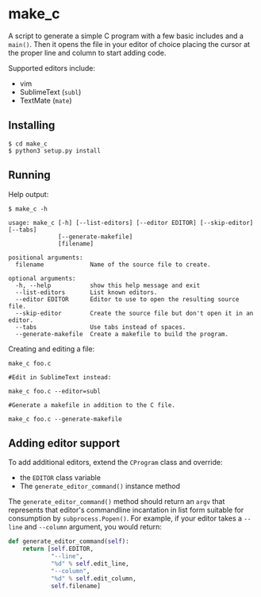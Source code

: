 # make_c

A script to generate a simple C program with a few basic includes and a `main()`. Then it opens the file in your editor of choice placing the cursor at the proper line and column to start adding code.

Supported editors include:

- vim
- SublimeText (`subl`)
- TextMate (`mate`)

## Installing

```console
$ cd make_c
$ python3 setup.py install
```

## Running

Help output:

```console
$ make_c -h

usage: make_c [-h] [--list-editors] [--editor EDITOR] [--skip-editor] [--tabs]
              [--generate-makefile]
              [filename]

positional arguments:
  filename             Name of the source file to create.

optional arguments:
  -h, --help           show this help message and exit
  --list-editors       List known editors.
  --editor EDITOR      Editor to use to open the resulting source file.
  --skip-editor        Create the source file but don't open it in an editor.
  --tabs               Use tabs instead of spaces.
  --generate-makefile  Create a makefile to build the program.
```

Creating and editing a file:

```console
make_c foo.c

#Edit in SublimeText instead:

make_c foo.c --editor=subl

#Generate a makefile in addition to the C file.

make_c foo.c --generate-makefile
```

## Adding editor support

To add additional editors, extend the `CProgram` class and override:

- the `EDITOR` class variable
- The `generate_editor_command()` instance method

The `generate_editor_command()` method should return an `argv` that represents that editor's commandline incantation in list form suitable for consumption by `subprocess.Popen()`. For example, if your editor takes a `--line` and `--column` argument, you would return:

```python
def generate_editor_command(self):
    return [self.EDITOR,
            "--line",
            "%d" % self.edit_line,
            "--column",
            "%d" % self.edit_column,
            self.filename]
```

